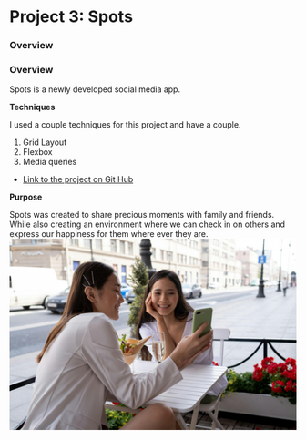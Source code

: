 # Project 3: Spots

### Overview

### Overview

Spots is a newly developed social media app.

**Techniques**

I used a couple techniques for this project and have a couple.

1. Grid Layout
2. Flexbox
3. Media queries

- [Link to the project on Git Hub](https://github.com/Romero1927/Project-Spots)

**Purpose**

Spots was created to share precious moments with family and friends. While also creating an environment where we can check in on others and express our happiness for them where ever they are.
![Friends enjoying there time together](/images/pexels-ron-lach-8345556.jpg)

